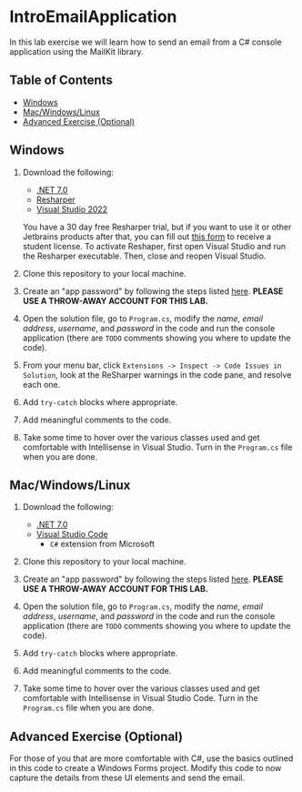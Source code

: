 # IntroEmailApplication

In this lab exercise we will learn how to send an email from a C# console application using the MailKit library.

## Table of Contents

- [Windows](#windows)
- [Mac/Windows/Linux](#macwindowslinux)
- [Advanced Exercise (Optional)](#advanced-exercise-optional)

## Windows

1. Download the following:

    - [.NET 7.0](https://dotnet.microsoft.com/en-us/download/dotnet/7.0)
    - [Resharper](https://www.jetbrains.com/resharper/download/#section=web-installer)
    - [Visual Studio 2022](https://visualstudio.microsoft.com/)

    You have a 30 day free Resharper trial, but if you want to use it or other Jetbrains products after that, you can fill out [this form](https://www.jetbrains.com/shop/eform/students/) to receive a student license. To activate Reshaper, first open Visual Studio and run the Resharper executable. Then, close and reopen Visual Studio.

2. Clone this repository to your local machine.

3. Create an "app password" by following the steps listed [here](https://support.google.com/accounts/answer/185833?hl=en). **PLEASE USE A THROW-AWAY ACCOUNT FOR THIS LAB.**

4. Open the solution file, go to `Program.cs`, modify the *name*, *email address*, *username*, and *password* in the code and run the console application (there are `TODO` comments showing you where to update the code).

5. From your menu bar, click `Extensions -> Inspect -> Code Issues in Solution`, look at the ReSharper warnings in the code pane, and resolve each one.

6. Add `try-catch` blocks where appropriate.

7. Add meaningful comments to the code.

8. Take some time to hover over the various classes used and get comfortable with Intellisense in Visual Studio. Turn in the `Program.cs` file when you are done.

## Mac/Windows/Linux

1. Download the following:

    - [.NET 7.0](https://dotnet.microsoft.com/en-us/download/dotnet/7.0)
    - [Visual Studio Code](https://code.visualstudio.com/)
        - `C#` extension from Microsoft

2. Clone this repository to your local machine.

3. Create an "app password" by following the steps listed [here](https://support.google.com/accounts/answer/185833?hl=en). **PLEASE USE A THROW-AWAY ACCOUNT FOR THIS LAB.**

4. Open the solution file, go to `Program.cs`, modify the *name*, *email address*, *username*, and *password* in the code and run the console application (there are `TODO` comments showing you where to update the code).

5. Add `try-catch` blocks where appropriate.

6. Add meaningful comments to the code.

7. Take some time to hover over the various classes used and get comfortable with Intellisense in Visual Studio Code. Turn in the `Program.cs` file when you are done.

## Advanced Exercise (Optional)

For those of you that are more comfortable with C#, use the basics outlined in this code to create a Windows Forms project. Modify this code to now capture the details from these UI elements and send the email.
